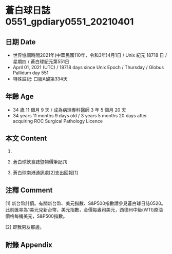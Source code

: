 [_metadata_:encoding]: - "utf-8"
[_metadata_:language]: - "zh-Hant-TW"
[_metadata_:fileformat]: - "markdown"
[_metadata_:MIME_type]: - "text/plain"
[_metadata_:markdown_version]: - "commonmark version 0.29"
[_metadata_:markdown_spec]: - "https://spec.commonmark.org/0.29/"

# 蒼白球日誌0551_gpdiary0551_20210401 #

## 日期 Date ##

* 世界協調時間2021年(中華民國110年，令和3年)4月1日 / Unix 紀元 18718 日 / 星期四 / 蒼白球紀元第551日
* April 01, 2021 (UTC) / 18718 days since Unix Epoch / Thursday / Globus Pallidum day 551
* 特殊註記: 口服A酸第334天

## 年齡 Age ##

* 34 歲 11 個月 9 天 / 成為病理專科醫師 3 年 5 個月 20 天
* 34 years 11 months 9 days old / 3 years 5 months 20 days after acquiring ROC Surgical Pathology Licence

## 本文 Content ##

1. 

    
2. 蒼白球飲食誌暨物價筆記[1]

    
3. 蒼白球南港通訊處[2]支出回報[1]

    

## 注釋 Comment ##

[1] 新台幣計價。有關新台幣、美元指數、S&P500指數請參見蒼白球日誌0520。此刻匯率為1美元兌新台幣，美元指數，金價每盎司美元，西德州中級(WTI)原油價格每桶美元，S&P500指數。


[2] 即我男友那邊。



## 附錄 Appendix ##

